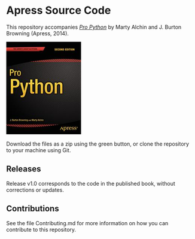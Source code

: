 # Apress Source Code

This repository accompanies [*Pro Python*](http://www.apress.com/9781484203354) by Marty Alchin and J. Burton  Browning (Apress, 2014).

![Cover image](9781484203354.jpg)

Download the files as a zip using the green button, or clone the repository to your machine using Git.

## Releases

Release v1.0 corresponds to the code in the published book, without corrections or updates.

## Contributions

See the file Contributing.md for more information on how you can contribute to this repository.
